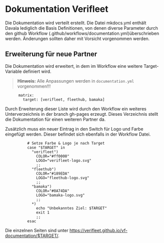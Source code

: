 # Dokumentation Verifleet

Die Dokumentation wird verteilt erstellt. Die Datei mkdocs.yml enthält Davala lediglich die Basis Definitionen, von denen diverse Parameter durch den github Workflow (.github/workflows/documentation.yml)überschrieben werden. Änderungen sollten daher mit Vorsicht vorgenommen werden.

## Erweiterung für neue Partner

Die Dokumentation wird erweitert, in dem im Workflow eine weitere 
Target-Variable definiert wird.

> **Hinweis:** 
> Alle Anpassungen werden in ```documentation.yml``` vorgenommen!!!

```
      matrix:
        target: [verifleet, fleethub, bamaka]
``` 

Durch Erweiterung dieser Liste wird durch den Workflow ein weiteres Unterverzeichnis in der branch gh-pages erzeugt. Dieses Verzeichnis stellt die Dokumentation für einen weiteren Partner da.

Zusätzlich muss ein neuer Eintrag in den Switch für Logo und Farbe eingefügt werden. Dieser befindet sich ebenfalls in der Workflow Datei.

```
          # Setze Farbe & Logo je nach Target
          case "$TARGET" in
            "verifleet")
              COLOR="#ff0000"
              LOGO="verifleet-logo.svg"
              ;;
            "fleethub")
              COLOR="#189EDA"
              LOGO="fleethub-logo.svg"
              ;;
            "bamaka")
              COLOR="#0A74DA"
              LOGO="bamaka-logo.svg"
              ;;
            *)
              echo "Unbekanntes Ziel: $TARGET"
              exit 1
              ;;
          esac
```

Die einzelnen Seiten sind unter https://verifleet.github.io/vf-documentation/$TARGET/.